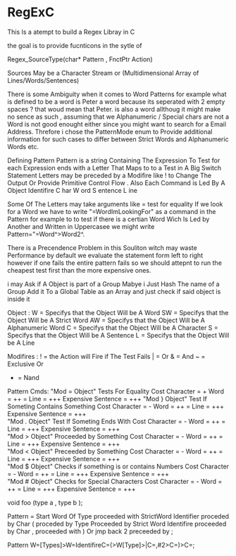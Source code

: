 # RegExC

This Is a atempt to build a Regex Libray in C

the goal is to provide fucnticons in the sytle of

Regex_SourceType(char* Pattern , FnctPtr Action)

Sources May be a Character Stream or (Multidimensional Array of Lines/Words/Sentences)

There is some Ambiguity when it comes to Word Patterns for example
what is defined to be a word is Peter a word because its seperated
with 2 empty spaces ? that woud mean that Peter. is also a word allthoug
it might make no sence as such , assuming that we Alphanumeric / Special
chars are not a Word is not good enought either since you might want to
search for a Email Address.
Threfore i chose the PatternMode enum to Provide additional information for
such cases to differ between Strict Words and Alphanumeric Words etc. 


Defining Pattern
Pattern is a string Containing The Expression To Test for
each Expression ends with a Letter That Maps to to a Test in A Big Switch Statement
Letters may be preceded by a Modifire like ! to Change The Output Or Provide Primitive Control Flow .
Also Each Command is Led By A Object Identifire
C har
W ord
S entence
L ine

Some Of The Letters may take arguments like = test for equality
If we look for a Word we have to write "=WordImLookingFor"
as a command in the Pattern for example to to test if there is
a certian Word Wich Is Led by Another and Written in Uppercasee
we might write Pattern="=Word^>Word2^.

There is a Precendence Problem in this Souliton witch may waste Performance 
by default we evaluate the statement form left to right however if one fails the
entire pattern fails so we should attepnt to run the cheapest test first
than the more expensive ones.

i may Ask if A Object is part of a Group Mabye i Just Hash The name of a Group
Add it To a Global Table as an Array and just check if said object is inside it
  
Object :
W  =  Specifys that the Object Will be A Word
SW =  Specifys that the Object Will be A Strict Word
AW =  Specifys that the Object Will be A Alphanumeric Word
C  =  Specifys that the Object Will be A Character 
S  =  Specifys that the Object Will be A Sentence
L  =  Specifys that the Object Will be A Line



Modifires :
! = the Action will Fire if The Test Fails
| = Or 
& = And
~ = Exclusive Or
* = Nand 


Pattern Cmds:
"Mod = Object" Tests For Equality                                       Cost Character = + Word = ++ = Line = +++ Expensive Sentence = +++ 
"Mod } Object" Test If Someting Contains Something                      Cost Character = - Word = ++ = Line = +++ Expensive Sentence = +++  
"Mod . Object" Test If Someting Ends With                               Cost Character = - Word = ++ = Line = +++ Expensive Sentence = +++  
"Mod > Object" Proceeded by Something                                   Cost Character = - Word = ++ = Line = +++ Expensive Sentence = +++  
"Mod < Object" Preceeded by Something                                   Cost Character = - Word = ++ = Line = +++ Expensive Sentence = +++  
"Mod $ Object" Checks if something is or contains Numbers               Cost Character = - Word = ++ = Line = +++ Expensive Sentence = +++  
"Mod # Object" Checks for Special Characters                            Cost Character = - Word = ++ = Line = +++ Expensive Sentence = +++  


void foo (type a , type b );

Pattern = Start Word Of Type proceeded with StrictWord Identifier proceded by Char ( proceded by Type Proceeded by Strict Word Identifire proceeded by Char , proceeded with )  Or jmp back 2 preceeded
by ; 


Pattern W=[Types]>W=IdentifireC=(>W[Type]>|C=,#2>C=)>C=;






     